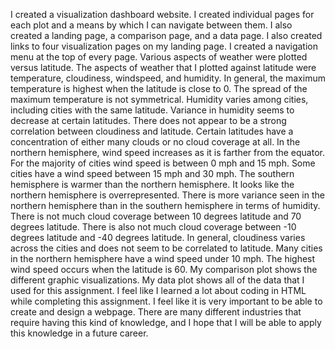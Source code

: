 I created a visualization dashboard website. I created individual pages for each plot and a means by which I can navigate between them. I also created a landing page, a comparison page, and a data page. I also created links to four visualization pages on my landing page. I created a navigation menu at the top of every page.
	Various aspects of weather were plotted versus latitude. The aspects of weather that I plotted against latitude were temperature, cloudiness, windspeed, and humidity. In general, the maximum temperature is highest when the latitude is close to 0. The spread of the maximum temperature is not symmetrical. Humidity varies among cities, including cities with the same latitude. Variance in humidity seems to decrease at certain latitudes.
	There does not appear to be a strong correlation between cloudiness and latitude. Certain latitudes have a concentration of either many clouds or no cloud coverage at all. In the northern hemisphere, wind speed increases as it is farther from the equator. For the majority of cities wind speed is between 0 mph and 15 mph. Some cities have a wind speed between 15 mph and 30 mph.
	 The southern hemisphere is warmer than the northern hemisphere. It looks like the northern hemisphere is overrepresented. There is more variance seen in the northern hemisphere than in the southern hemisphere in terms of humidity. There is not much cloud coverage between 10 degrees latitude and 70 degrees latitude. There is also not much cloud coverage between -10 degrees latitude and -40 degrees latitude. In general, cloudiness varies across the cities and does not seem to be correlated to latitude. Many cities in the northern hemisphere have a wind speed under 10 mph. The highest wind speed occurs when the latitude is 60.
	My comparison plot shows the different graphic visualizations. My data plot shows all of the data that I used for this assignment. I feel like I learned a lot about coding in HTML while completing this assignment. I feel like it is very important to be able to create and design a webpage. There are many different industries that require having this kind of knowledge, and I hope that I will be able to apply this knowledge in a future career.
